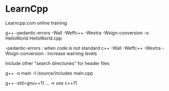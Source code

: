 # LearnCpp
Learncpp.com online training

g++ -pedantic-errors -Wall -Weffc++ -Wextra -Wsign-conversion -o HelloWorld HelloWorld.cpp

-pedantic-errors : when code is not standard c++
-Wall -Weffc++ -Wextra -Wsign-conversion : increase warning levels

Include other "search directories" for header files

g++ -o main -I /source/includes main.cpp

g++ -std=gnu++11 ... -> use c++11
